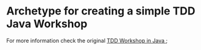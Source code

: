 # Archetype for creating a simple TDD Java Workshop

For more information check the original [TDD Workshop in Java ](https://github.com/rafaelspinto/workshop-tdd-java);